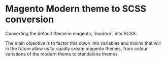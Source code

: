# Magento Modern theme to SCSS conversion

Converting the default theme in magento, 'modern', into SCSS. 

The main objective is to factor this down into variables and mixins that will in the future allow us to rapidly create magento themes, from colour variations of the modern theme to standalone themes.
